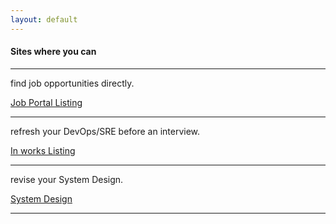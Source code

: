 ```yaml
---
layout: default
---
```


#### Sites where you can
* * *

 find job opportunities directly.

<a class="btn btn-primary" href="/pages/careerpages" role="button">Job Portal Listing</a>

* * *

refresh your DevOps/SRE before an interview.

<a class="btn btn-primary" href="/pages/devops" role="button">In works Listing</a>

* * *

revise your System Design.

<a class="btn btn-primary" href="/pages/systemdesign" role="button">System Design</a>

* * *


